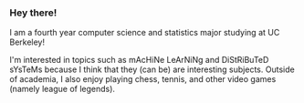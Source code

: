 ### Hey there! 

I am a fourth year computer science and statistics major studying at UC Berkeley! 

I'm interested in topics such as mAcHiNe LeArNiNg and DiStRiBuTeD sYsTeMs because I think that they (can be) are interesting subjects. 
Outside of academia, I also enjoy playing chess, tennis, and other video games (namely league of legends). 

<!--
**tcglezen/tcglezen** is a ✨ _special_ ✨ repository because its `README.md` (this file) appears on your GitHub profile.

Here are some ideas to get you started:

- 🔭 I’m currently working on ...
- 🌱 I’m currently learning ...
- 👯 I’m looking to collaborate on ...
- 🤔 I’m looking for help with ...
- 💬 Ask me about ...
- 📫 How to reach me: ...
- 😄 Pronouns: ...
- ⚡ Fun fact: ...
-->
